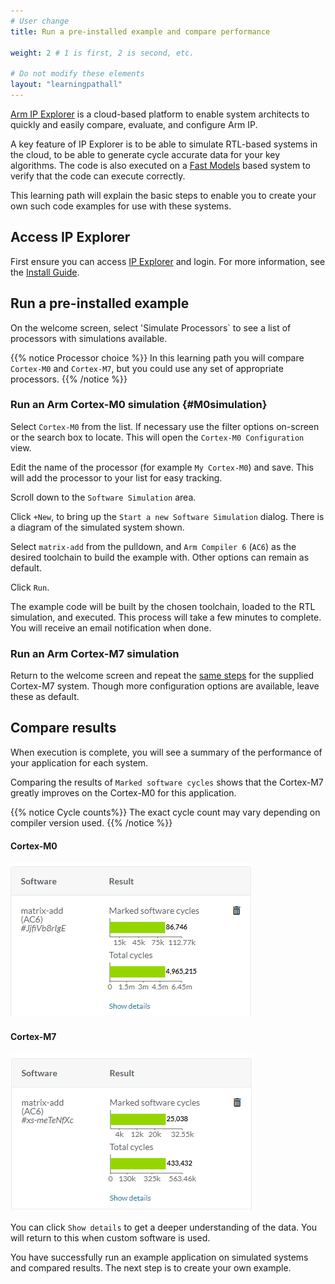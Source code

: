 ```yaml
---
# User change
title: Run a pre-installed example and compare performance

weight: 2 # 1 is first, 2 is second, etc.

# Do not modify these elements
layout: "learningpathall"
---
```


[Arm IP Explorer](https://www.arm.com/products/ip-explorer) is a cloud-based platform to enable system architects to quickly and easily compare, evaluate, and configure Arm IP.

A key feature of IP Explorer is to be able to simulate RTL-based systems in the cloud, to be able to generate cycle accurate data for your key algorithms. The code is also executed on a [Fast Models](https://www.arm.com/products/development-tools/simulation/fast-models) based system to verify that the code can execute correctly.

This learning path will explain the basic steps to enable you to create your own such code examples for use with these systems.

## Access IP Explorer

First ensure you can access [IP Explorer](https://ipexplorer.arm.com/) and login. For more information, see the [Install Guide](/install-guides/ipexplorer).

## Run a pre-installed example

On the welcome screen, select 'Simulate Processors` to see a list of processors with simulations available.

{{% notice Processor choice %}}
In this learning path you will compare `Cortex-M0` and `Cortex-M7`, but you could use any set of appropriate processors.
{{% /notice %}}

### Run an Arm Cortex-M0 simulation {#M0simulation}

Select `Cortex-M0` from the list. If necessary use the filter options on-screen or the search box to locate. This will open the `Cortex-M0 Configuration` view.

Edit the name of the processor (for example `My Cortex-M0`) and save. This will add the processor to your list for easy tracking.

Scroll down to the `Software Simulation` area.

Click `+New`, to bring up the `Start a new Software Simulation` dialog. There is a diagram of the simulated system shown.

Select `matrix-add` from the pulldown, and `Arm Compiler 6` (`AC6`) as the desired toolchain to build the example with. Other options can remain as default.

Click `Run`.

The example code will be built by the chosen toolchain, loaded to the RTL simulation, and executed. This process will take a few minutes to complete. You will receive an email notification when done.

### Run an Arm Cortex-M7 simulation

Return to the welcome screen and repeat the [same steps](#M0simulation) for the supplied Cortex-M7 system. Though more configuration options are available, leave these as default.

## Compare results

When execution is complete, you will see a summary of the performance of your application for each system.

Comparing the results of `Marked software cycles` shows that the Cortex-M7 greatly improves on the Cortex-M0 for this application.

{{% notice Cycle counts%}}
The exact cycle count may vary depending on compiler version used.
{{% /notice %}}

#### Cortex-M0

![Cortex-M0 Simulation results #center](images/m0_matrix-add.png)

#### Cortex-M7

![Cortex-M7 Simulation results #center](images/m7_matrix-add.png)


You can click `Show details` to get a deeper understanding of the data. You will return to this when custom software is used.

You have successfully run an example application on simulated systems and compared results. The next step is to create your own example.
